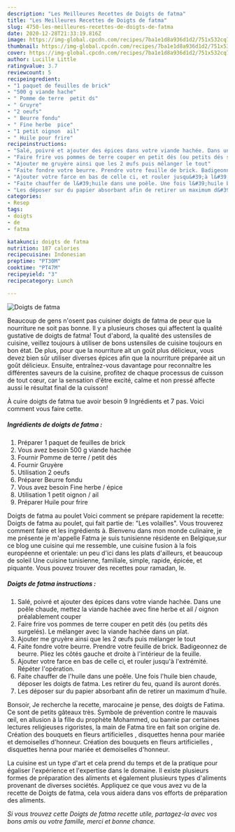```yaml
---
description: "Les Meilleures Recettes de Doigts de fatma"
title: "Les Meilleures Recettes de Doigts de fatma"
slug: 4750-les-meilleures-recettes-de-doigts-de-fatma
date: 2020-12-28T21:33:19.816Z
image: https://img-global.cpcdn.com/recipes/7ba1e1d8a936d1d2/751x532cq70/doigts-de-fatma-photo-principale-de-la-recette.jpg
thumbnail: https://img-global.cpcdn.com/recipes/7ba1e1d8a936d1d2/751x532cq70/doigts-de-fatma-photo-principale-de-la-recette.jpg
cover: https://img-global.cpcdn.com/recipes/7ba1e1d8a936d1d2/751x532cq70/doigts-de-fatma-photo-principale-de-la-recette.jpg
author: Lucille Little
ratingvalue: 3.7
reviewcount: 5
recipeingredient:
- "1 paquet de feuilles de brick"
- "500 g viande hache"
- " Pomme de terre  petit ds"
- " Gruyre"
- "2 oeufs"
- " Beurre fondu"
- " Fine herbe  pice"
- "1 petit oignon  ail"
- " Huile pour frire"
recipeinstructions:
- "Salé, poivré et ajouter des épices dans votre viande hachée. Dans une poêle chaude, mettez la viande hachée avec fine herbe et ail / oignon préalablement couper"
- "Faire frire vos pommes de terre couper en petit dés (ou petits dés surgelés). Le mélanger avec la viande hachée dans un plat."
- "Ajouter me gruyère ainsi que les 2 œufs puis mélanger le tout"
- "Faite fondre votre beurre. Prendre votre feuille de brick. Badigeonnez de beurre. Pliez les côtés gauche et droite à l&#39;intérieur de la feuille."
- "Ajouter votre farce en bas de celle ci, et rouler jusqu&#39;à l&#39;extrémité. Répéter l&#39;opération."
- "Faite chauffer de l&#39;huile dans une poêle. Une fois l&#39;huile bien chaude, déposer les doigts de fatma. Les retirer du feu, quand ils auront dorés."
- "Les déposer sur du papier absorbant afin de retirer un maximum d&#39;huile."
categories:
- Resep
tags:
- doigts
- de
- fatma

katakunci: doigts de fatma 
nutrition: 187 calories
recipecuisine: Indonesian
preptime: "PT30M"
cooktime: "PT47M"
recipeyield: "3"
recipecategory: Lunch

---
```



![Doigts de fatma](https://img-global.cpcdn.com/recipes/7ba1e1d8a936d1d2/751x532cq70/doigts-de-fatma-photo-principale-de-la-recette.jpg)

Beaucoup de gens n'osent pas cuisiner doigts de fatma de peur que la nourriture ne soit pas bonne. Il y a plusieurs choses qui affectent la qualité gustative de doigts de fatma! Tout d'abord, la qualité des ustensiles de cuisine, veillez toujours à utiliser de bons ustensiles de cuisine toujours en bon état. De plus, pour que la nourriture ait un goût plus délicieux, vous devez bien sûr utiliser diverses épices afin que la nourriture préparée ait un goût délicieux. Ensuite, entraînez-vous davantage pour reconnaître les différentes saveurs de la cuisine, profitez de chaque processus de cuisson de tout cœur, car la sensation d'être excité, calme et non pressé affecte aussi le résultat final de la cuisson!

<!--inarticleads1-->

À cuire doigts de fatma tue avoir besoin 9 Ingrédients et 7 pas. Voici comment vous faire cette.

##### Ingrédients de doigts de fatma :

1. Préparer 1 paquet de feuilles de brick
1. Vous avez besoin 500 g viande hachée
1. Fournir  Pomme de terre / petit dés
1. Fournir  Gruyère
1. Utilisation 2 oeufs
1. Préparer  Beurre fondu
1. Vous avez besoin  Fine herbe / épice
1. Utilisation 1 petit oignon / ail
1. Préparer  Huile pour frire


Doigts de fatma au poulet Voici comment se prépare rapidement la recette: Doigts de fatma au poulet, qui fait partie de: &#34;Les volailles&#34;. Vous trouverez comment faire et les ingrédients à. Bienvenu dans mon monde culinaire, je me présente je m&#39;appelle Fatma je suis tunisienne résidente en Belgique,sur ce blog une cuisine qui me ressemble, une cuisine fusion à la fois européenne et orientale: un peu d&#39;ici dans les plats d&#39;ailleurs, et beaucoup de soleil Une cuisine tunisienne, familiale, simple, rapide, épicée, et piquante. Vous pouvez trouver des recettes pour ramadan, le. 

<!--inarticleads2-->

##### Doigts de fatma instructions :

1. Salé, poivré et ajouter des épices dans votre viande hachée. Dans une poêle chaude, mettez la viande hachée avec fine herbe et ail / oignon préalablement couper
1. Faire frire vos pommes de terre couper en petit dés (ou petits dés surgelés). Le mélanger avec la viande hachée dans un plat.
1. Ajouter me gruyère ainsi que les 2 œufs puis mélanger le tout
1. Faite fondre votre beurre. Prendre votre feuille de brick. Badigeonnez de beurre. Pliez les côtés gauche et droite à l&#39;intérieur de la feuille.
1. Ajouter votre farce en bas de celle ci, et rouler jusqu&#39;à l&#39;extrémité. Répéter l&#39;opération.
1. Faite chauffer de l&#39;huile dans une poêle. Une fois l&#39;huile bien chaude, déposer les doigts de fatma. Les retirer du feu, quand ils auront dorés.
1. Les déposer sur du papier absorbant afin de retirer un maximum d&#39;huile.


Bonsoir, Je recherche la recette, marocaine je pense, des doigts de Fatima. Ce sont de petits gâteaux très. Symbole de prévention contre le mauvais œil, en allusion à la fille du prophète Mohammed, ou bannie par certaines lectures religieuses rigoristes, la main de Fatma tire en fait son origine de. Création des bouquets en fleurs artificielles , disquettes henna pour mariée et demoiselles d&#39;honneur. Création des bouquets en fleurs artificielles , disquettes henna pour mariée et demoiselles d&#39;honneur. 

<!--inarticleads1-->

<p>
La cuisine est un type d'art et cela prend du temps et de la pratique pour égaliser l'expérience et l'expertise dans le domaine. Il existe plusieurs formes de préparation des aliments et également plusieurs types d'aliments provenant de diverses sociétés. Appliquez ce que vous avez vu de la recette de Doigts de fatma, cela vous aidera dans vos efforts de préparation des aliments.
</p>

<p>
<i>Si vous trouvez cette Doigts de fatma recette utile, partagez-la avec vos bons amis ou votre famille, merci et bonne chance.</i>
</p>
